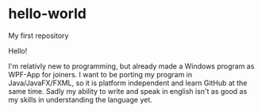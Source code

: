 # hello-world
My first repository

Hello!

I'm relativly new to programming, but already made a Windows program as WPF-App for joiners. I want to be porting my program in Java/JavaFX/FXML, so it is platform independent and learn GitHub at the same time. Sadly my ability to write and speak in english isn't as good as my skills in understanding the language yet.
